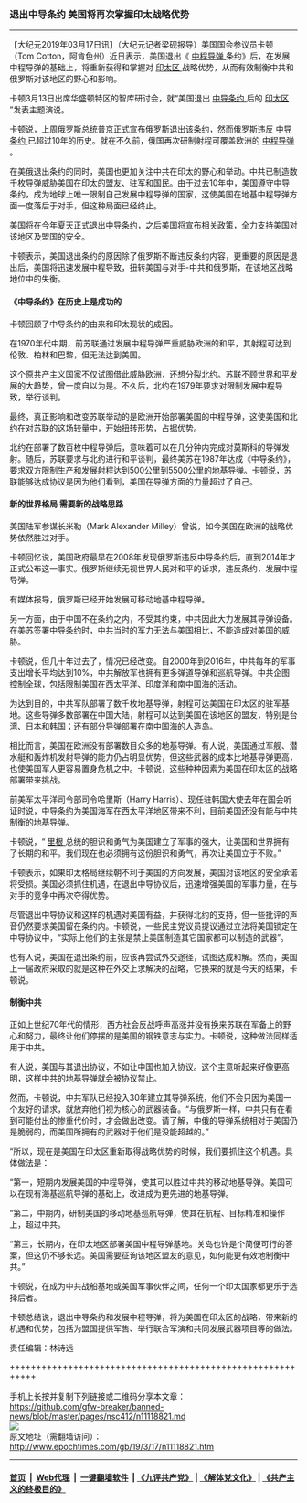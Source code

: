 ### 退出中导条约 美国将再次掌握印太战略优势
------------------------

<p>
 【大纪元2019年03月17日讯】（大纪元记者梁砚报导）美国国会参议员卡顿（Tom Cotton，阿肯色州）近日表示，美国退出《
 <a href="http://www.epochtimes.com/gb/tag/%E4%B8%AD%E7%A8%8B%E5%AF%BC%E5%BC%B9.html">
  中程导弹
 </a>
 条约》后，在发展中程导弹的基础上，将重新获得和掌握对
 <a href="http://www.epochtimes.com/gb/tag/%E5%8D%B0%E5%A4%AA%E5%8C%BA.html">
  印太区
 </a>
 战略优势，从而有效制衡中共和俄罗斯对该地区的野心和影响。
</p>
<p>
 卡顿3月13日出席华盛顿特区的智库研讨会，就“美国退出
 <a href="http://www.epochtimes.com/gb/tag/%E4%B8%AD%E5%AF%BC%E6%9D%A1%E7%BA%A6.html">
  中导条约
 </a>
 后的
 <a href="http://www.epochtimes.com/gb/tag/%E5%8D%B0%E5%A4%AA%E5%8C%BA.html">
  印太区
 </a>
 ”发表主题演说。
</p>
<p>
 卡顿说，上周俄罗斯总统普京正式宣布俄罗斯退出该条约，然而俄罗斯违反
 <a href="http://www.epochtimes.com/gb/tag/%E4%B8%AD%E5%AF%BC%E6%9D%A1%E7%BA%A6.html">
  中导条约
 </a>
 已超过10年的历史。就在不久前，俄国再次研制射程可覆盖欧洲的
 <a href="http://www.epochtimes.com/gb/tag/%E4%B8%AD%E7%A8%8B%E5%AF%BC%E5%BC%B9.html">
  中程导弹
 </a>
 。
</p>
<p>
 在美俄退出条约的同时，美国也更加关注中共在印太的野心和举动。中共已制造数千枚导弹威胁美国在印太的盟友、驻军和国民。由于过去10年中，美国遵守中导条约，成为地球上唯一限制自己发展中程导弹的国家，这使美国在地基中程导弹方面一度落后于对手，但这种局面已经终止。
</p>
<p>
 美国将在今年夏天正式退出中导条约，之后美国将宣布相关政策，全力支持美国对该地区及盟国的安全。
</p>
<p>
 卡顿表示，美国退出条约的原因除了俄罗斯不断违反条约内容，更重要的原因是退出后，美国将迅速发展中程导致，扭转美国与对手-中共和俄罗斯，在该地区战略地位中的失衡。
</p>
<h4>
 《中导条约》在历史上是成功的
</h4>
<p>
 卡顿回顾了中导条约的由来和印太现状的成因。
</p>
<p>
 在1970年代中期，前苏联通过发展中程导弹严重威胁欧洲的和平，其射程可达到伦敦、柏林和巴黎，但无法达到美国。
</p>
<p>
 这个原共产主义国家不仅试图借此威胁欧洲，还想分裂北约。苏联不顾世界和平发展的大趋势，曾一度自以为是。不久后，北约在1979年要求对限制发展中程导致，举行谈判。
</p>
<p>
 最终，真正影响和改变苏联举动的是欧洲开始部署美国的中程导弹，这使美国和北约在对苏联的这场较量中，开始扭转形势，占据优势。
</p>
<p>
 北约在部署了数百枚中程导弹后，意味着可以在几分钟内完成对莫斯科的导弹发射。随后，苏联要求与北约进行和平谈判，最终美苏在1987年达成《中导条约》，要求双方限制生产和发展射程达到500公里到5500公里的地基导弹。卡顿说，苏联能够达成协议是因为他们看到，美国在导弹方面的力量超过了自己。
</p>
<h4>
 新的世界格局 需要新的战略思路
</h4>
<p>
 美国陆军参谋长米勒（Mark Alexander Milley）曾说，如今美国在欧洲的战略优势依然胜过对手。
</p>
<p>
 卡顿回忆说，美国政府最早在2008年发现俄罗斯违反中导条约后，直到2014年才正式公布这一事实。俄罗斯继续无视世界人民对和平的诉求，违反条约，发展中程导弹。
</p>
<p>
 有媒体报导，俄罗斯已经开始发展可移动地基中程导弹。
</p>
<p>
 另一方面，由于中国不在条约之内，不受其约束，中共因此大力发展其导弹设备。在美苏签署中导条约时，中共当时的军力无法与美国相比，不能造成对美国的威胁。
</p>
<p>
 卡顿说，但几十年过去了，情况已经改变。自2000年到2016年，中共每年的军事支出增长平均达到10%，中共解放军也拥有更多弹道导弹和巡航导弹。中共企图控制全球，包括限制美国在西太平洋、印度洋和南中国海的活动。
</p>
<p>
 为达到目的，中共军队部署了数千枚地基导弹，射程可达美国在印太区的驻军基地。这些导弹多数部署在中国大陆，射程可以达到美国在该地区的盟友，特别是台湾、日本和韩国；还有部分导弹部署在南中国海的人造岛。
</p>
<p>
 相比而言，美国在欧洲没有部署数目众多的地基导弹。有人说，美国通过军舰、潜水艇和轰炸机发射导弹的能力仍占明显优势，但这些武器的成本比地基导弹更高，也使美国军人更容易置身危机之中。卡顿说，这些种种因素为美国在印太区的战略部署带来挑战。
</p>
<p>
 前美军太平洋司令部司令哈里斯（Harry Harris）、现任驻韩国大使去年在国会听证时说，中导条约为美国海军在西太平洋地区带来不利，目前美国还没有能与中共制衡的地基导弹。
</p>
<p>
 卡顿说，“
 <a href="http://www.epochtimes.com/gb/tag/%E9%87%8C%E6%A0%B9.html">
  里根
 </a>
 总统的胆识和勇气为美国建立了军事的强大，让美国和世界拥有了长期的和平。我们现在也必须拥有这份胆识和勇气，再次让美国立于不败。”
</p>
<p>
 卡顿表示，如果印太格局继续朝不利于美国的方向发展，美国对该地区的安全承诺将受损。美国必须抓住机遇，在退出中导协议后，迅速增强美国的军事力量，在与对手的竞争中再次夺得优势。
</p>
<p>
 尽管退出中导协议和这样的机遇对美国有益，并获得北约的支持，但一些批评的声音仍然要求美国留在条约内。卡顿说，一些民主党议员提议通过立法将美国锁定在中导协议中，“实际上他们的主张是禁止美国制造其它国家都可以制造的武器”。
</p>
<p>
 也有人说，美国在退出条约前，应该再尝试外交途径，试图达成和解。然而，美国上一届政府采取的就是这种在外交上求解决的战略，它换来的就是今天的结果，卡顿说。
</p>
<h4>
 制衡中共
</h4>
<p>
 正如上世纪70年代的情形，西方社会反战呼声高涨并没有换来苏联在军备上的野心和努力，最终让他们停摆的是美国的钢铁意志与实力。卡顿说，这种做法同样适用于中共。
</p>
<p>
 有人说，美国与其退出协议，不如让中国也加入协议。这个主意听起来好像更高明，这样中共的地基导弹就会被协议禁止。
</p>
<p>
 然而，卡顿说，中共军队已经投入30年建立其导弹系统，他们不会只因为美国一个友好的请求，就放弃他们视为核心的武器装备。“与俄罗斯一样，中共只有在看到可能付出的惨重代价时，才会做出改变。请了解，中俄的导弹系统相对于美国仍是脆弱的，而美国所拥有的武器对于他们是没能超越的。”
</p>
<p>
 “所以，现在是美国在印太区重新取得战略优势的时候，我们要抓住这个机遇。具体做法是：
</p>
<p>
 “第一，短期内发展美国的中程导弹，使其可以胜过中共的移动地基导弹。美国可以在现有海基巡航导弹的基础上，改进成为更先进的地基导弹。
</p>
<p>
 “第二，中期内，研制美国的移动地基巡航导弹，使其在航程、目标精准和操作上，超过中共。
</p>
<p>
 “第三，长期内，在印太地区部署美国中程导弹基地。关岛也许是个简便可行的答案，但这仍不够长远。美国需要征询该地区盟友的意见，如何能更有效地制衡中共。”
</p>
<p>
 卡顿说，在成为中共战船基地或美国军事伙伴之间，任何一个印太国家都更乐于选择后者。
</p>
<p>
 卡顿总结说，退出中导条约和发展中程导弹，将为美国在印太区的战略，带来新的机遇和优势，包括为盟国提供军售、举行联合军演和共同发展武器项目等的做法。
</p>
<p>
 责任编辑：林诗远
</p>
<p>
</p>

+++++++++++++++++++++++++++++++++++++++++++++++++++++++++++<br/><br/>
手机上长按并复制下列链接或二维码分享本文章：<br/>
https://github.com/gfw-breaker/banned-news/blob/master/pages/nsc412/n11118821.md <br/>
<a href='https://github.com/gfw-breaker/banned-news/blob/master/pages/nsc412/n11118821.md'><img src='https://github.com/gfw-breaker/banned-news/blob/master/pages/nsc412/n11118821.md.png'/></a> <br/>
原文地址（需翻墙访问）：http://www.epochtimes.com/gb/19/3/17/n11118821.htm


------------------------
#### [首页](https://github.com/gfw-breaker/banned-news/blob/master/README.md) &nbsp;|&nbsp; [Web代理](https://github.com/labour-camp/helloworld) &nbsp;|&nbsp; [一键翻墙软件](https://github.com/gfw-breaker/nogfw/blob/master/README.md) &nbsp;| [《九评共产党》](https://github.com/gfw-breaker/9ping.md/blob/master/README.md#九评之一评共产党是什么) | [《解体党文化》](https://github.com/gfw-breaker/jtdwh.md/blob/master/README.md) | [《共产主义的终极目的》](https://github.com/gfw-breaker/gczydzjmd.md/blob/master/README.md)

